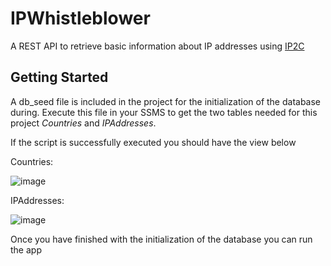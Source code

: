 # IPWhistleblower

A REST API to retrieve basic information about IP addresses using [IP2C](https://about.ip2c.org/#about)



## Getting Started

A db_seed file is included in the project for the initialization of the database during.
Execute this file in your SSMS to get the two tables needed for this project *Countries* and *IPAddresses*.

If the script is successfully executed you should have the view below

Countries:

![image](https://github.com/user-attachments/assets/f4813398-c9cb-46b4-9b94-8c76740d8142)

IPAddresses:

![image](https://github.com/user-attachments/assets/02fb7630-aa97-4c6d-821b-46a15c09e3ed)

Once you have finished with the initialization of the database you can run the app




